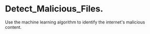 # Detect_Malicious_Files.
Use the machine learning algorithm to identify the internet's malicious content.
